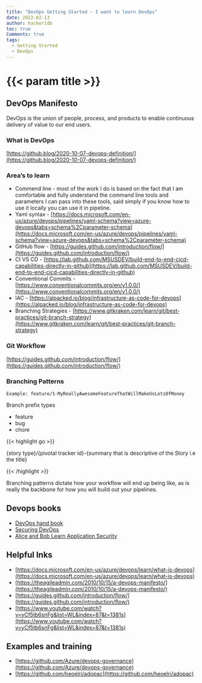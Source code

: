 ```yaml
---
title: "DevOps Getting Started - I want to learn DevOps"
date: 2022-02-13
author: hacker1db
toc: true
Comments: true
tags:
  - Getting Started
  - DevOps
---
```


# {{< param title >}}

## **DevOps Manifesto**

DevOps is the union of people, process, and products to enable continuous delivery of value to our end users.

### What is DevOps

[https://github.blog/2020-10-07-devops-definition/](https://github.blog/2020-10-07-devops-definition/)

### Area’s to learn

- Commend line - most of the work I do is based on the fact that I am comfortable and fully understand the command line tools and parameters I can pass into these tools, said simply if you know how to use it locally you can use it in pipeline.
- Yaml syntax - [https://docs.microsoft.com/en-us/azure/devops/pipelines/yaml-schema?view=azure-devops&tabs=schema%2Cparameter-schema](https://docs.microsoft.com/en-us/azure/devops/pipelines/yaml-schema?view=azure-devops&tabs=schema%2Cparameter-schema)
- GitHub flow - [https://guides.github.com/introduction/flow/](https://guides.github.com/introduction/flow/)
- CI VS CD - [https://lab.github.com/MSUSDEV/build-end-to-end-cicd-capabilities-directly-in-github](https://lab.github.com/MSUSDEV/build-end-to-end-cicd-capabilities-directly-in-github)
- Conventional Commits - [https://www.conventionalcommits.org/en/v1.0.0/](https://www.conventionalcommits.org/en/v1.0.0/)
- IAC - [https://alpacked.io/blog/infrastructure-as-code-for-devops](https://alpacked.io/blog/infrastructure-as-code-for-devops)
- Branching Strategies - [https://www.gitkraken.com/learn/git/best-practices/git-branch-strategy](https://www.gitkraken.com/learn/git/best-practices/git-branch-strategy)

### Git Workflow

[https://guides.github.com/introduction/flow/](https://guides.github.com/introduction/flow/)

### Branching Patterns

`Example: feature/1-MyReallyAwesomeFeatureThatWillMakeUsLotsOfMoney`

Branch prefix types

- feature
- bug
- chore

{{< highlight go >}}

{story type}/{pivotal tracker id}-{summary that is descriptive of the Story i.e the title}

{{< /highlight >}}

Branching patterns dictate how your workflow will end up being like, as is really the backbone for how you will build out your pipelines.

## Devops books

- [DevOps hand book](https://www.amazon.com/DevOps-Handbook-World-Class-Reliability-Organizations/dp/1950508404/ref=sr_1_1?keywords=devops+handbook&qid=1644814038&s=books&sprefix=DevOps+hand%2Cstripbooks%2C119&sr=1-1)
- [Securing DevOps](https://www.amazon.com/Securing-DevOps-Security-Julien-Vehent/dp/1617294136/ref=sr_1_3?keywords=securing+devops&qid=1644814078&s=books&sprefix=Securing+d%2Cstripbooks%2C123&sr=1-3)
- [Alice and Bob Learn Application Security ](https://www.amazon.com/Alice-Bob-Learn-Application-Security/dp/1119687357)

## Helpful Inks

- [https://docs.microsoft.com/en-us/azure/devops/learn/what-is-devops](https://docs.microsoft.com/en-us/azure/devops/learn/what-is-devops)
- [https://theagileadmin.com/2010/10/15/a-devops-manifesto/](https://theagileadmin.com/2010/10/15/a-devops-manifesto/)
- [https://guides.github.com/introduction/flow/](https://guides.github.com/introduction/flow/)
- [https://www.youtube.com/watch?v=yCf5tb6snFg&list=WL&index=87&t=1381s](https://www.youtube.com/watch?v=yCf5tb6snFg&list=WL&index=87&t=1381s)

## Examples and training

- [https://github.com/Azure/devops-governance](https://github.com/Azure/devops-governance)
- [https://github.com/heoelri/adopac](https://github.com/heoelri/adopac)
